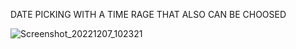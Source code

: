 DATE PICKING WITH A TIME RAGE THAT ALSO CAN BE CHOOSED

![Screenshot_20221207_102321](https://user-images.githubusercontent.com/102617730/206091823-edff3f65-4668-4579-91d3-4d705472a17c.png)
